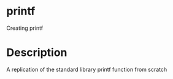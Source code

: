 # printf
Creating printf 
# Description
A replication of the standard library printf function from scratch
